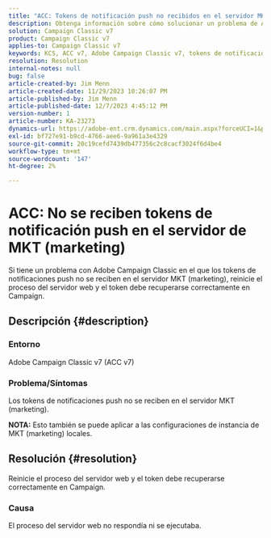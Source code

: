 ```yaml
---
title: "ACC: Tokens de notificación push no recibidos en el servidor MKT (marketing)"
description: Obtenga información sobre cómo solucionar un problema de Adobe Campaign Classic en el que los tokens de notificaciones push no se reciben en el servidor de MKT (marketing).
solution: Campaign Classic v7
product: Campaign Classic v7
applies-to: Campaign Classic v7
keywords: KCS, ACC v7, Adobe Campaign Classic v7, tokens de notificaciones push, no recibidos, MKT, servidor de marketing, resolución de problemas
resolution: Resolution
internal-notes: null
bug: false
article-created-by: Jim Menn
article-created-date: 11/29/2023 10:26:07 PM
article-published-by: Jim Menn
article-published-date: 12/7/2023 4:45:12 PM
version-number: 1
article-number: KA-23273
dynamics-url: https://adobe-ent.crm.dynamics.com/main.aspx?forceUCI=1&pagetype=entityrecord&etn=knowledgearticle&id=dc27c245-068f-ee11-8179-6045bd006268
exl-id: bf727e91-b9cd-4766-aee6-9a961a3e4329
source-git-commit: 20c19cefd7439db477356c2c8cacf3024f6d4be4
workflow-type: tm+mt
source-wordcount: '147'
ht-degree: 2%

---
```


# ACC: No se reciben tokens de notificación push en el servidor de MKT (marketing)


Si tiene un problema con Adobe Campaign Classic en el que los tokens de notificaciones push no se reciben en el servidor MKT (marketing), reinicie el proceso del servidor web y el token debe recuperarse correctamente en Campaign.

## Descripción {#description}


### Entorno

Adobe Campaign Classic v7 (ACC v7)



### Problema/Síntomas

Los tokens de notificaciones push no se reciben en el servidor MKT (marketing).

<b>NOTA:</b> Esto también se puede aplicar a las configuraciones de instancia de MKT (marketing) locales.




## Resolución {#resolution}


Reinicie el proceso del servidor web y el token debe recuperarse correctamente en Campaign.

### Causa

El proceso del servidor web no respondía ni se ejecutaba.

